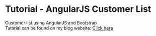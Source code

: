 # Tutorial - AngularJS Customer List
Customer list using AngularJS and Bootstrap<br>
Tutorial can be found on my blog website:
<a href="http://srith.com/">Click here</a>
